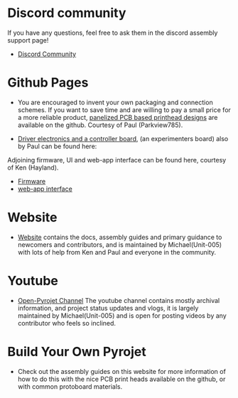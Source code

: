 # Discord community

If you have any questions, feel free to ask them in the discord assembly support page!
- [Discord Community](https://discord.gg/HPmfeezRct)

# Github Pages
- You are encouraged to invent your own packaging and connection schemes. If you want to save time and are willing to pay a small price for a more reliable product, [panelized PCB based printhead designs](https://github.com/Sindry-Manufacturing/OpenPyroJet-Electronics/tree/master/Gen3.1_Printhead) are available on the github. Courtesy of Paul (Parkview785).

- [Driver electronics and a controller board](https://github.com/Sindry-Manufacturing/OpenPyroJet-Electronics), (an experimenters board) also by Paul can be found here:

Adjoining firmware, UI and web-app interface can be found here, courtesy of Ken (Hayland).
- [Firmware](https://github.com/Sindry-Manufacturing/OpenPyrojet-Jetpack)
- [web-app interface](https://github.com/Sindry-Manufacturing/OpenPyrojet-Jetpack.js)

# Website
- [Website](https://www.openpyrojet.com) contains the docs, assembly guides and primary guidance to newcomers and contributors, and is maintained by Michael(Unit-005) with lots of help from Ken and Paul and everyone in the community.

# Youtube
- [Open-Pyrojet Channel](https://www.youtube.com/channel/UCBE1bfTLnz7WSu8h5rG6ihA) The youtube channel contains mostly archival information, and project status updates and vlogs, it is largely maintained by Michael(Unit-005) and is open for posting videos by any contributor who feels so inclined.

# Build Your Own Pyrojet
- Check out the assembly guides on this website for more information of how to do this with the nice PCB print heads available on the github, or with common protoboard materials.
